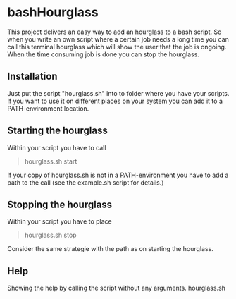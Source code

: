 # bashHourglass
This project delivers an easy way to add an hourglass to a bash script.
So when you write an own script where a certain job needs a long time you can call this terminal hourglass which 
will show the user that the job is ongoing.
When the time consuming job is done you can stop the hourglass.
## Installation
Just put the script "hourglass.sh" into to folder where you have your scripts.
If you want to use it on different places on your system you can add it to a PATH-environment location.
## Starting the hourglass
Within your script you have to call 
> hourglass.sh start

If your copy of hourglass.sh is not in a PATH-environment you have to add a path to the call (see the example.sh script for details.)
## Stopping the hourglass
Within your script you have to place 
> hourglass.sh stop

Consider the same strategie with the path as on starting the hourglass.
## Help
Showing the help by calling the script without any arguments.
    hourglass.sh 
